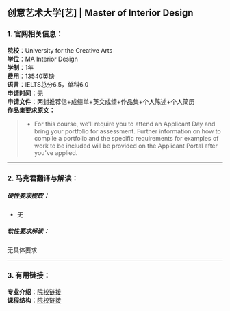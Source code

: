 ## 创意艺术大学[艺] | Master of Interior Design


### 1. 官网相关信息：

**院校**：University for the Creative Arts     
**学位**：MA Interior Design  
**学制**：1年   
**费用**：13540英镑  
**语言**：IELTS总分6.5，单科6.0    
**申请时间**：无  
**申请文件**：两封推荐信+成绩单+英文成绩+作品集+个人陈述+个人简历  
**作品集要求原文：**   


> - For this course, we'll require you to attend an Applicant Day and bring your portfolio for assessment. Further information on how to compile a portfolio and the specific requirements for examples of work to be included will be provided on the Applicant Portal after you've applied.



---


### 2. 马克君翻译与解读：

##### 硬性要求提取：
- 无


##### 软性要求解读：
无具体要求


---


### 3. 有用链接：

**专业介绍**：[院校链接](https://www.uca.ac.uk/study/courses/ma-interior-design/)  
**课程结构**：[院校链接](http://webdocs.ucreative.ac.uk/Interior_Design_MA_C_PSpecA_201819-1508240640193.pdf)
